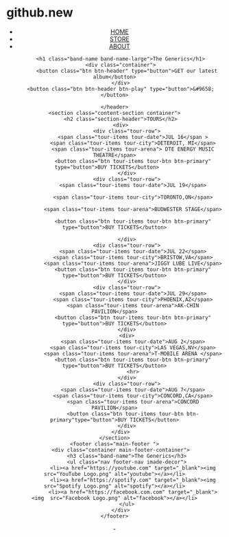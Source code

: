 # github.new
<html lang="en">
<head>
    <meta charset="UTF-8">
    <meta name='description' content="The Generics">
    <title>THE GENERICS</title>
    <link rel="stylesheet" href="styles.css">
</head>
<body>
    <header class="main-header">
        <nav class="nav main-nav">
            <ul>
                <li><a href="home.html">HOME</a></li>
                <li><a href="store.html">STORE</a></li>        
                <li><a href="about.html">ABOUT</a></li>        
            </ul>
        </nav>
        
        <h1 class="band-name band-name-large">The Generics</h1>
        <div class="container">
            <button class="btn btn-header" type="button">GET our latest album</button>
        </div>
        <button class="btn btn-header btn-play" type="button">&#9658;</button>

    </header>
    <section class="content-section container">
        <h2 class="section-header">TOURS</h2>
        <div>
            <div class="tour-row">
                <span class="tour-items tour-date">JUL 16</span >
                <span class="tour-items tour-city">DETEROIT, MI</span>
                <span class="tour-items tour-arena"> DTE ENERGY MUSIC THEATRE</span>
                <button class="btn tour-items tour-btn btn-primary" type="button">BUY TICKETS</button>     
            </div>
            <div class="tour-row">
                <span class="tour-items tour-date">JUL 19</span>
                
                <span class="tour-items tour-city">TORONTO,ON</span>
                
                <span class="tour-items tour-arena">BUDWESTER STAGE</span>
               
                <button class="btn tour-items tour-btn btn-primary" type="button">BUY TICKETS</button>
                
            </div>
            <div class="tour-row">
                <span class="tour-items tour-date">JUL 22</span>
                <span class="tour-items tour-city">BRISTOW,VA</span>
                <span class="tour-items tour-arena">JIGGY LUBE LIVE</span>
                <button class="btn tour-items tour-btn btn-primary" type="button">BUY TICKETS</button>
            </div>
            <div class="tour-row">
                <span class="tour-items tour-date">JUL 29</span>
                <span class="tour-items tour-city">PHOENIX,AZ</span>
                <span class="tour-items tour-arena">AK-CHIN PAVILION</span>
                <button class="btn tour-items tour-btn btn-primary" type="button">BUY TICKETS</button>
            </div>
            <div>
                <span class="tour-items tour-date">AUG 2</span>
                <span class="tour-items tour-city">LAS VEGAS,NV</span>
                <span class="tour-items tour-arena">T-MOBILE ARENA </span>
                <button class="btn tour-items tour-btn btn-primary" type="button">BUY TICKETS</button>
                <hr>
            </div>
            <div class="tour-row">
                <span class="tour-items tour-date">AUG 7</span>
                <span class="tour-items tour-city">CONCORD,CA</span>
                <span class="tour-items tour-arena">CONCORD PAVILION</span>
                <button class="btn tour-items tour-btn btn-primary"type="button">BUY TICKETS</button>
            </div>
        </div>
    </section>
    <footer class="main-footer ">
        <div class="container main-footer-container">
            <h3 class="band-name">The Generics</h3>
            <ul class="nav footer-nav imade-decor">
                <li><a href="https://youtube.com" target="_blank"><img src="YouTube Logo.png" alt="youtube"></a></li>
                <li><a href="https://spotify.com" target="_blank"><img src="Spotify Logo.png" alt="spotify"></a></li>
                <li><a href="https://facebook.com.com" target="_blank"><img  src="Facebook Logo.png" alt="facebook"></a></li>
            </ul>
        </div>
    </footer>
</body>
</html>-
